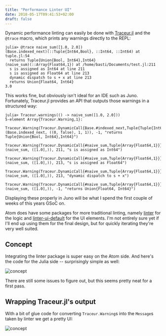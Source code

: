 ```yaml
---
title: "Performance Linter UI"
date: 2018-05-17T09:41:53+02:00
draft: false
---
```


Dynamic performance linting can easily be done with [Traceur.jl](https://github.com/MikeInnes/Traceur.jl) and the `@trace` macro, which prints any warnings directly to the REPL:
```julia-repl
julia> @trace naive_sum([1.0, 2.0])
(Base.indexed_next)(::Tuple{Int64,Bool}, ::Int64, ::Int64) at tuple.jl:54
  returns Tuple{Union{Bool, Int64},Int64}
(naive_sum)(::Array{Float64,1}) at /home/basti/Documents/test.jl:211
  s is assigned as Int64 at line 211
  s is assigned as Float64 at line 213
  dynamic dispatch to s + x at line 213
  returns Union{Float64, Int64}
3.0
```
This works fine, but obviously isn't ideal for an IDE such as Juno. Fortunately, Traceur.jl provides an API that outputs those warnings in a structured way:
```julia-repl
julia> Traceur.warnings(() -> naive_sum([1.0, 2.0]))
5-element Array{Traceur.Warning,1}:
 Traceur.Warning(Traceur.DynamicCall{Base.#indexed_next,Tuple{Tuple{Int64,Bool},Int64,Int64}}(Base.indexed_next, ((0, false), 1, 1)), -1, "returns Tuple{Union{Bool, Int64},Int64}")
 Traceur.Warning(Traceur.DynamicCall{#naive_sum,Tuple{Array{Float64,1}}}(naive_sum, ([1.0],)), 211, "s is assigned as Int64")
 Traceur.Warning(Traceur.DynamicCall{#naive_sum,Tuple{Array{Float64,1}}}(naive_sum, ([1.0],)), 213, "s is assigned as Float64")
 Traceur.Warning(Traceur.DynamicCall{#naive_sum,Tuple{Array{Float64,1}}}(naive_sum, ([1.0],)), 213, "dynamic dispatch to s + x")
 Traceur.Warning(Traceur.DynamicCall{#naive_sum,Tuple{Array{Float64,1}}}(naive_sum, ([1.0],)), -1, "returns Union{Float64, Int64}")
```
Displaying these properly in Juno will be what I spend the first couple of weeks of this years GSoC on.

Atom does have some packages for more traditional linting, namely [linter](https://github.com/steelbrain/linter) for the logic and [linter-ui-default](https://github.com/steelbrain/linter-ui-default) for the UI elements. I'm not entirely sure yet if I'll end up using them for the final design, but for quickly iterating they're very well suited.

## Concept

Integrating the linter package is super easy on the Atom side. And here's the code for the Julia side -- surprisingly simple as well:

![concept](/img/Blogposts/linterui/example.png)

There are still some issues to figure out, but this seems pretty neat for a first pass.

## Wrapping Traceur.jl's output

With a bit of glue code for converting `Traceur.Warning`s into the `Message`s taken by linter we get a pretty UI:

![concept](/img/Blogposts/linterui/traceur.png)
